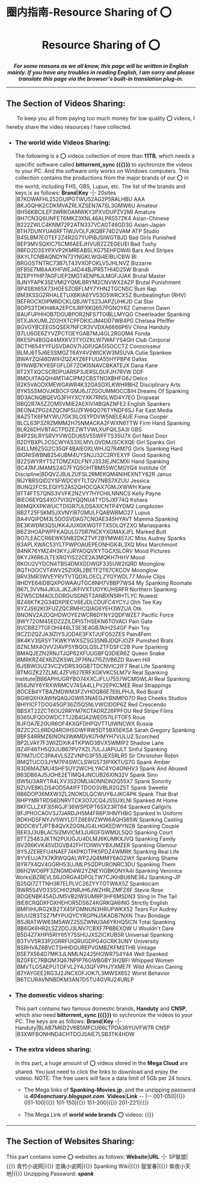 # 圈内指南-Resource Sharing of ⭕

# <center>Resource Sharing of ⭕</center>

***<center>For some reasons as we all know, this page will be written in English mainly. If you have any troubles in reading English, I am sorry and please translate this page via the browser's built-in translation plug-in.</center>***

-----------
## The Section of Videos Sharing: 
&emsp;&emsp;To keep you all from paying too much money for low quality ⭕ videos, I hereby share the video resources I have collected.  

- ### The world wide Videos Sharing:
  The following is a ⭕ videos collection of more than **11TB**, which needs a specific software called **bittorrent_sync ({{<link href="https://github.com/av18styles/resource.io/blob/main/applications/bittorrent_sync.exe?raw=true" content="Click to download" title= "bittorrent_sync">}})** to sychronize the videos to your PC. And the software only works on Windows computers. This collection contains the productions from the major brands of our ⭕ in the world, including FHS, GBS, Lupus, etc. The list of the brands and keys is as follows:
  **Brand**|**Key**
  -|-
  20sites                |B7KOWAFHL252GUIPGTWU52AG2P5RALHBU
  AAA                    |BKJGQHK2CDKMVAZRLXZSEN7A7SL3GMW6U
  Amateur                |BH56KBCILEF3WRKOAMWKY2PXVDUPZV2MI
  Amature                |BH7CN3Q6UNFET6MKZ3XNL46ALP6S57ZK4
  Asian-Chinese          |B222ZWLC4KNM72P2ATN337VCAGT46GD3G
  Asian-Japan            |BTH7DUNYUA6RFTIWJVOLFJKQBF74D2VAM
  ATP Studio             |B45LBM7EOTEF2Z4R2G7YUPIBJSIWGTBJD
  Bad Girls Punished     |BEP3MVSQXIC75CM6AEEJHVURZZZEGEUEI
  Bad Tushy              |BBFD2D3SYPXVP2KMREABSLXG75EHFDW4I
  Bars And Stripes       |BXYLTCNBAQNDYN73YNGKLWQI4EIBLICBW
  BI                     |BRGGSTNTRC73B7LT43VXOFOKLV5JHLNVZ
  Bizzarre               |BFB5E7M6AAXHFWEJ4D44BJPR5THI4D25W
  Brandi                 |BZEPYPHP7AGFUEP2MGT4ENP6JLMGFJUAK
  Brutal Master          |BJNYFAPK3SEVMI2YQMLBRYM2CNVWX2AZP
  Brutal Punishment      |BP4SBX65X73HOESZOBFLMY7YHN2TGCNSC
  Bum Rap                |BM3KSSGZRHALETUX6KIA6YV53G5WRCX5Z
  Bunbeatingfun (RHV)    |BEFROCXOIPMRDCKLQBJWTS23JAPZUHKJD
  Cal Star               |BOP53TDKH46A2EPCIURPXKQ657PGNOY6Z
  Cameron Dawn           |BAUFUPHHOB7DGUBPOR2NFS7TOIBLLMYQG
  Cheerleader Spanking   |BTXJAXUMLZD2HXTCPFDKICJM4DD7WB4PG
  Chelsea Pfeiffer       |BGVGYBCEEG5QSER7NFCR3VVDXA6666P6V
  China Handuty          |B7LU6OE6ZYVZPCTGEYGAB7MJ4GL2RGOM4
  Fonda                  |BKE5PI4BGQ44MXKV3TYOZKLW7WAFYS4GH
  Club Corporal          |BCTH654YYFUSVDAOV7IJGPJQA5ISOCCTZ
  Connoisseur            |BLMJ6T5J6ESSMGZT6AY4V2WICKW3MSUVA
  Cutie Spankee          |BWAYZQI46DWIHZQZAYZ6FFUUA55HYPBP4
  Dallas                 |BYNWB7KY6SFGFLDF7ZOKI5NAVCBKATEJX
  Dana Kane              |BT2XTXQCSCRDPUAR5P3JERSLDUFJH7RVW
  DDF                    |BMDUITAQQH4MTI4CIPM2CBSTNOXBHFG6J
  Delco                  |B2K5VAODXMEWGAWR4K32GASGXLKWHRBHZ
  Disciplinary Arts      |BYK5SSMOVJKBOCFGMJ6J7ZGOUMMOCCBIH
  Dreams Of Spanking     |BD3ACNQBQEVG3FHYXCYXK7RN5LWD4Y7EO
  Dropseat               |BBQ2R7A5ZZOM5VMIE2AEXIVI4BQAZNFE2
  English Spankers       |BEON4ZPG24ZQCNPSUZFW6QO76TYNDF6SJ
  Far East Media         |BAZ5TK6FMYWU7GK3ILOSYPDVW5NELEAUE
  Fiona Cooper           |BLCL63P3ZRZMMM2H75NMACKA2FWXN6TTW
  Firm Hand Spanking     |BLR26DHVBT4CTPDZEZWTVWLXUFQILSA3I
  GBS                    |B4P2SILRYSRVYVWGDU6SV55WFFTS35U7X
  Girl Next Door         |B2DYBXPL2C5CWYAS3XLMVLOVDMJSCKXQE
  Girl Spanks Girl       |B4LLM6Z5G2C35QF4BAIEOXLWHJQ7R4M7G
  Girls Spanking Hard    |BIGNISWBNB254UBM4UYSNJJ32C2RYEXYF
  Good Spanking          |B2ZSWYRYT52TDMZXDLFNYJ3S3IEJNCMXI
  Hand Spanking          |BC47AFJMAMS24G7FYQ5OHTBM55WCMGYQ4
  Institute Of Discipline|BDQVZJBJLZUFSL2RMEKQM4NIHEXNTY62R
  Janus                  |BIJYBRSQID2YSFWDC6YTLTQV7NBS7XZUU
  Jessica                |BUNQ2FCSLEQIY52A52QHOCQAX7GMJXWWH
  Kane                   |BTT4FTS7QNS3VVFK2NZVY7HYCHILNNNCS
  Kelly Payne            |BIEO6EYQS4XO7VI3QYQQNU4TYD5JXF74Q
  Kshara                 |B6MQXXPKWUCTDIGR7ULDSAXICNTP4YDM2
  Longdozen              |BB2T25FSKM5JXVNYIR7GMULFQABWBMO27
  Lupus                  |BA4VQIPDM3L5OOSVDAG7CNOAE345HYAVT
  Mamma Spanking         |BE3KWDM3Q5UKK4JUXGKWGTFTX5OLQYZXO
  Mariaspanks            |B6Z3HOAPWPFKAQULG7SR7NCKYXGMAXJFL
  Marked Butt            |BO7LEACCR6EWK5NB2DKZTVF2BYMW457JC
  Miss Audrey Spanks     |B3APLXWAC53YLTPWPOAUEPEONHGK4L3XQ
  Miss Marchmont         |B4NK76YMZ4H3KYJJRYAOQVXYTGCXSLORV
  Mood Pictures          |BKYJX6R6JLTEXRGYIS22CE2A3MQKH7HHV
  Mood                   |BKOU2VYDCN4TBS4DMXDDWGF335UW2IQRD
  Moonglow               |BQTH3OCVT4WV25ZIXRL2BETF2T67CKCOV
  Moonglow               |BRV3MR3WVEYRVTVTQDXLOECLZYGYWDL77
  Movie Clips            |BHDYE64IDBQXPGWAAUTGC6NH7VBBP7WS4
  My Spanking Roomate    |B67L3VVN4JKULJKZJKFIVXTUOYKUHSRFR
  Northern Spanking      |BZW5CDMAOLDDRGUSGNST2ANBXN5RHTLYC
  Nuwest                 |BZ46KTK2G34DXPIECV6EJDLCDUFC4YCYJ
  Ohh Tee Kay            |BYZJS62KI3FUZZQCRMHCQIAG6YEH3WZUA
  Otk                    |BNONV2AZOQHDWOYE2WCR6DYNY2QDFWZE7
  Pacific Force          |BWY72OM45EDZ2ZILDPI5THSEKN6TOVACI
  Pain Gate              |BVCBB27TGFOH446LT3E3E4GB7AIH2S4GF
  Pain Toy               |BCZDZQZJA3IZIYSJODAE3FXTJUFO52ZES
  Pain4Fem               |BK4KV3SRSYTKWKYWXSZSG3SNBJDQFJOZF
  Punished Brats         |BZNLMX4OVV2IAVP5YBQOLQSLZTFDSFC2B
  Pure Spanking          |BMAQJEZN2RNJTJQP62XFUUGBFQ3DIER6Z
  Queen Snake            |BMRKRZ4EX6ZIZK5WL2P76NJ7I5ZIVB6ZD
  Raven Hill             |BJSBWI3UZ3VC2VDRS3GGB7TDCNVIC2IF7
  Real Life Spanking     |BTMGZK27ZLML4ZFV627ERFXGKVKC5LM7V
  Real Spanking Institute|BB6APHUGRYBO74XXCJFLU7557WCMGWLAI
  Real Spanking          |B56JNIY6YRXWRMCV74SA4LLPV2EPKCMEE
  Real Strappings        |BOCEB4YTBAZMDWM3FZVHOQB6E7E6LPHJL
  Red Board              |BGI6QXHXAWNQAQJGWI53NAEGJYBNMPO7O
  Red Cheeks Studios     |BHIYICFTDOG45GP36ZI5Q5NLVWCIDOP6Z
  Red Crescendo          |BBSXT22ZCT6OU2RRYM7KCTADRZ26PPFOU
  Red Stripe Films       |B365UFQOOWDCTTJ2B4GA2WED57ILFTOF5
  Roue                   |BJFOA7E2OUR6OF4KXQFDHPQVTTUIWNCWX
  Russia                 |BZZC2CL6RDQ4ROIHSOWFRW5DT5BX5EKSA
  Sarah Gregory Spanking |BBFS4RRMZ6INON3WAMDVKI7HMYH7VULUZ
  Scorched               |BP2LVAY7F3WIZDXIK4TKPWD3BVX5WMIP2
  Shadow Lane            |BZ4P46TH5Q3JUB67PV7XZL7ULJJAPUJLT
  Sinful Spanking        |B7IM7UCC3PA4VLSZZVNPG3F55JEX5RLR5
  Sir Christoher Robin   |BMQTUCO3JYM7P4SWCLSWG573IPXKTUS7G
  Spank Amber            |B3D6MAZMU4SHFSUY2WCHLYAC4YO4ONHV3
  Spank And Abused       |B63DB6AJ5JOHE2ETIMQ4JNCUB26XIN32V
  Spank Sinn             |BW5U3ARYTR4LXV3S2OMLI4ONNDN2Q55X7
  Spank Sorority         |BZUVEBKLDS4OD5A4IFFTDOO3VBLR2GZ5T
  Spank Sweetie          |BB6DOP36MXW3ZL2NOKOLQCWUY6JJKCAPK
  Spank That Brat        |BHPYMRTRDS6DNRVTCK3O7JCQ4JSSUXLNI
  Spanked At Home        |BKFCLLZXF3I5RGJF36WSPDPT6SX23RT64
  Spanked Callgirls      |BFJPHOCAOV3J7JARDJH5M4FR6P3HNYHBG
  Spanked In Uniform     |BDKHDSFNYJV5WYLDTZ6E6VZWW6AQH365W
  Spanking Casting       |BDDC6VTJPTB4QVXZGGNJG4LHGKEDWYN2B
  Spanking Couple        |BER3J3UBLAC5IZMVICM3JU6GFGWMUL5QO
  Spanking Court         |BTTZ5463JKTN2PUUGJU4DLMJ6KUMKXJVQ
  Spanking Family        |BV266KVK45VDGVB42FHTOIWIVYBXJMZER
  Spanking Glamour       |BY5JZEREFU4NAEF74KPKOTPK5PDZ4WMRK
  Spanking Real Life     |BYVEUJA7X7KRWQQALWP2JQ4MMY6AG2IAY
  Spanking Shame         |BYR7X4QV4GGRH53UJMLP5QDPURONRC3DU
  Spanking Them          |B6H2WO6PF3ZNGMD4W2YZNEYIGBKONYA4I
  Spanking Veronica Works|BZREVLS6JORGA4DPOLTW7CJKHBU6NE36J
  Spanking-JP            |B25QI7ZTTNH3R7ELPLVC26ZYYTOTWAX5Z
  Spankocam              |BWR5S4VO33SCHIO2NRJH6JWZHRLZMFZ6F
  Stevie Rose            |BDQENBK45ADJM5VB2IWSUMRP3HF6MSDN3
  Sting In The Tail      |BIE6CRQDXFDXHEHOR5DS6Z4KGRKQA6ING
  Strictly English       |BMFIIHURG2KB2TX45FDMNUN3HRUPWKX52
  Tears For Audrey       |BIUU2B3TSZ7MYPUQYCYRGPNJ5KADB7NXN
  Thav Bondage           |BSJRATWW63M5AWZ25SZWNU3A6YKHQ5ICN
  Total Spanking         |BB6GK6HR2LSZ2DDJ3LNV7CBXF7PBBEXOW
  U Wouldn't Dare        |B5D4Z7XHPI5RIY65Y75SHUJXS2ICXUB5R
  Universal Spanking     |B3TVV5R33P2GRRFUIQRUGDPG4GCRK3UNY
  University             |BSRHVAZ6BVCT5HHDGUREPVGMBZKFMSTHR
  Vintage                |BSE7X564D7MK3JLNMLN2425HOWR7S4Y44
  Well Spanked           |BZGFEC7RBQM3Q67NPIP76GWBGBY3H2BFI
  Whipped Women          |BMVTLGSAEPUTOFVL2Y4J3QFVPHJYXME7F
  Wild African Caning    |B7YAYGEE2RG3J2JNCXOFJOK7L3MWSX652
  Worst Behavior         |B6TCURAVNNBDKM3AN7D5TU4GVRJ24URLP

- ### The domestic videos sharing:  
  This part contains two famous domestic brands, **Handuty** and **CNSP**, which also need **bittorrent_sync ({{<link href="https://github.com/av18styles/resource.io/blob/main/applications/bittorrent_sync.exe?raw=true" content="Click to download" title= "bittorrent_sync">}})** to sychronize the videos to your PC. The keys are as follows:
  **Brand**|**Key**
  -|-
  Handuty|BLAB7M6D2V6B5MFCU66LTPDA36YUVFW7R
  CNSP   |B3XWFBONHND4CHTDOJ5AIE7LSB3TK4HDW

- ### The extra videos sharing:
  In this part, a huge amount of ⭕ videos stored in the **Mega Cloud** are shared. You just need to click the links to download and enjoy the videso. NOTE: The free users will face a data limit of 5Gb per 24 hours.
  
  - The Mega links of **Spanking-Movies.jp**, and the unzipping password is ***404sanctuary.blogspot.com***.
  **Videos**|**Link**
  --        |--
  001-050|{{<link href="https://mega.nz/folder/NzhwkDCY#vt-cKdfYlEcQndIdd2_-jA" content="Click to view" title="001-050">}}
  051-100|{{<link href="https://mega.nz/folder/YnZGVTiY#ASsIhSp9S_pJPJwRbWZwUg" content="Click to view" title="051-100">}}
  101-150|{{<link href="https://mega.nz/folder/gigGSIbB#oLps9DfMhuM3gLZuVrmi7Q" content="Click to view" title="101-150">}}
  151-200|{{<link href="https://mega.nz/folder/8vZQWRKJ#TSxsqXDoqFesNDI6Sffo4w" content="Click to view" title="151-200">}}
  201-221|{{<link href="https://mega.nz/folder/MuxSSZKA#QtnaT5PYAIwzYisx0jA5tw" content="Click to view" title="201-221">}}

  - The Mega Link of **world wide brands** ⭕ videos: {{<link href="https://mega.nz/folder/IlFBDCrZ#XrolLq9cdymbsiLmEM_cxQ" content="Click to view" title="world wide">}}

------
## The Section of Websites Sharing:
This part contains some ⭕ websites as follows:
**Website**|**URL**
-|-
SP联盟|{{<link href="http://spanking.cn/" content="Click to view" title="SP联盟">}}
青竹小说网|{{<link href="https://www.qzxsw.top/" content="Click to view" title="青竹小说网">}}
恋痛小说网|{{<link href="https://painnovel.com/SP" content="Click to view" title="恋痛小说网">}}
Spanking Wiki|{{<link href="https://spankingwiki.bitbucket.io/" content="Click to view" title="Spanking Wiki">}}
腚堂春|{{<link href="https://spank2ustory.blogspot.com/search?updated-max=2022-10-26T06:38:00-07:00&max-results=7" content="Click to view" title="腚堂春">}}
紫夜小天地|{{<link href="https://mega.nz/#!4NlGSIiS!St-ZZEDLhr2_IcHIVQX2iax0lTR4BhcTpm9gnMQ0Jag" content="Click to view" title="紫夜小天地">}} Unzipping Password: ***spank***
